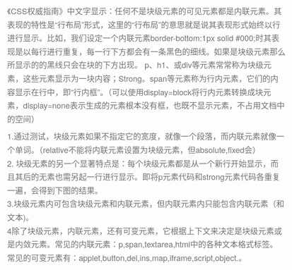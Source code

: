 <html lang="en"><head>
    <meta charset="UTF-8">
    <title></title>
<style  type="text/css">
        body { font-family: "Helvetica Neue", Helvetica, "Hiragino Sans GB", Arial, sans-serif;    font-size: 18px;    line-height: 18px;    color: #737373;  
            } 
         p { margin: 9px;
            line-height: 1.7;}
            h1,h2,h3,h4,h5,h6 {  color: #88acdb; line-height: 36px;margin:10px 0;}h1 {    margin-bottom: 18px;    font-size: 30px;}h2 {    font-size: 24px;}h3 {    font-size: 18px;}h4 {    font-size: 16px;}h5 {    font-size: 14px;}h6 {    font-size: 13px;}
            hr {    margin: 0 0 19px;    border: 0;    border-bottom: 1px solid #ccc;}
           code, pre { background: #324057;
            margin: auto;
            padding: 0.35em 1.5em;
            overflow: auto;
            color: #fff;
            line-height: 1.3rem;}
            pre code {   
            font-family:Arial;
            overflow: auto;
            padding: 1px 3px;    font-size: 14px; }
            </style><body marginheight="0"><p>《CSS权威指南》中文字显示：任何不是块级元素的可见元素都是内联元素。其表现的特性是“行布局”形式，这里的“行布局”的意思就是说其表现形式始终以行进行显示。比如，我们设定一个内联元素border-bottom:1px solid #000;时其表现是以每行进行重复，每一行下方都会有一条黑色的细线。如果是块级元素那么所显示的的黑线只会在块的下方出现。  p、h1、或div等元素常常称为块级元素，这些元素显示为一块内容；Strong。span等元素称为行内元素，它们的内容显示在行中，即“行内框”。（可以使用display=block将行内元素转换成块元素，display=none表示生成的元素根本没有框，也既不显示元素，不占用文档中的空间） 

</p>
<p> 1.通过测试，块级元素如果不指定它的宽度，就像一个段落，而内联元素就像一个单词。（relative不能将内联元素设置为块级元素，但absolute,fixed会）<br> 2. 块级无素的另一个显著特点是：每个块级元素都是从一个新行开始显示，而且其后的无素也需另起一行进行显示。即将p元素代码和strong元素代码各重复一遍，会得到下图的结果。<br> 3.块级元素内可包含块级元素和内联元素，但内联元素内只能包含内联元素（和文本)。<br>4除了块级元素，内联元素，还有可变元素，它根据上下文来决定是块级元素或是内敛元素。常见的内联元素：p,span,textarea,html中的各种文本格式标签。 常见的可变元素有：applet,button,del,ins,map,iframe,script,object.。

</body></html>
